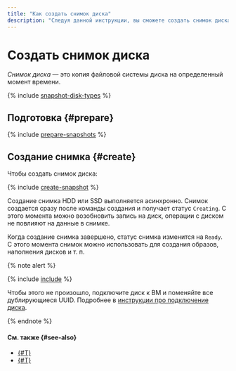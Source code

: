 ```yaml
---
title: "Как создать снимок диска"
description: "Следуя данной инструкции, вы сможете создать снимок диска."
---
```


# Создать снимок диска


_Снимок диска_ — это копия файловой системы диска на определенный момент времени.

{% include [snapshot-disk-types](../../../_includes/compute/snapshot-disk-types.md) %}

## Подготовка {#prepare}

{% include [prepare-snapshots](../../../_includes/compute/prepare-snapshots.md) %}

## Создание снимка {#create}

Чтобы создать снимок диска:

{% include [create-snapshot](../../../_includes/compute/create-snapshot.md) %}

Создание снимка HDD или SSD выполняется асинхронно. Снимок создается сразу после команды создания и получает статус `Creating`. С этого момента можно возобновить запись на диск, операции с диском не повлияют на данные в снимке.

Когда создание снимка завершено, статус снимка изменится на `Ready`. С этого момента снимок можно использовать для создания образов, наполнения дисков и т. п.

{% note alert %}

{% include [include](../../../_includes/compute/duplicated-uuid-note.md) %}

Чтобы этого не произошло, подключите диск к ВМ и поменяйте все дублирующиеся UUID. Подробнее в [инструкции про подключение диска](../vm-control/vm-attach-disk.md).

{% endnote %}


#### См. также {#see-also}

* [{#T}](../snapshot-control/create-schedule.md)
* [{#T}](../disk-create/from-snapshot.md)
